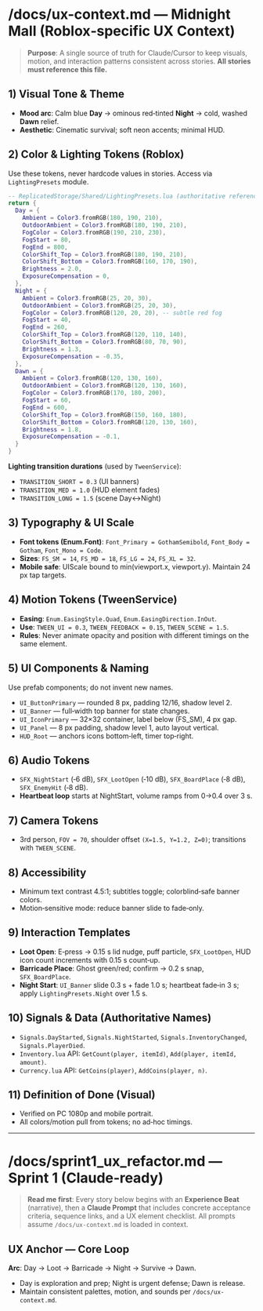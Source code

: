 # /docs/ux-context.md — Midnight Mall (Roblox‑specific UX Context)

> **Purpose**: A single source of truth for Claude/Cursor to keep visuals, motion, and interaction patterns consistent across stories. **All stories must reference this file.**

## 1) Visual Tone & Theme
- **Mood arc**: Calm blue **Day** → ominous red‑tinted **Night** → cold, washed **Dawn** relief.
- **Aesthetic**: Cinematic survival; soft neon accents; minimal HUD.

## 2) Color & Lighting Tokens (Roblox)
Use these tokens, never hardcode values in stories. Access via `LightingPresets` module.

```lua
-- ReplicatedStorage/Shared/LightingPresets.lua (authoritative reference)
return {
  Day = {
    Ambient = Color3.fromRGB(180, 190, 210),
    OutdoorAmbient = Color3.fromRGB(180, 190, 210),
    FogColor = Color3.fromRGB(190, 210, 230),
    FogStart = 80,
    FogEnd = 800,
    ColorShift_Top = Color3.fromRGB(180, 190, 210),
    ColorShift_Bottom = Color3.fromRGB(160, 170, 190),
    Brightness = 2.0,
    ExposureCompensation = 0,
  },
  Night = {
    Ambient = Color3.fromRGB(25, 20, 30),
    OutdoorAmbient = Color3.fromRGB(25, 20, 30),
    FogColor = Color3.fromRGB(120, 20, 20), -- subtle red fog
    FogStart = 40,
    FogEnd = 260,
    ColorShift_Top = Color3.fromRGB(120, 110, 140),
    ColorShift_Bottom = Color3.fromRGB(80, 70, 90),
    Brightness = 1.3,
    ExposureCompensation = -0.35,
  },
  Dawn = {
    Ambient = Color3.fromRGB(120, 130, 160),
    OutdoorAmbient = Color3.fromRGB(120, 130, 160),
    FogColor = Color3.fromRGB(170, 180, 200),
    FogStart = 60,
    FogEnd = 600,
    ColorShift_Top = Color3.fromRGB(150, 160, 180),
    ColorShift_Bottom = Color3.fromRGB(120, 130, 160),
    Brightness = 1.8,
    ExposureCompensation = -0.1,
  }
}
```

**Lighting transition durations** (used by `TweenService`):
- `TRANSITION_SHORT = 0.3` (UI banners)
- `TRANSITION_MED = 1.0` (HUD element fades)
- `TRANSITION_LONG = 1.5` (scene Day↔Night)

## 3) Typography & UI Scale
- **Font tokens (Enum.Font)**: `Font_Primary = GothamSemibold`, `Font_Body = Gotham`, `Font_Mono = Code`.
- **Sizes**: `FS_SM = 14`, `FS_MD = 18`, `FS_LG = 24`, `FS_XL = 32`.
- **Mobile safe**: UIScale bound to min(viewport.x, viewport.y). Maintain 24 px tap targets.

## 4) Motion Tokens (TweenService)
- **Easing**: `Enum.EasingStyle.Quad`, `Enum.EasingDirection.InOut`.
- **Use**: `TWEEN_UI = 0.3`, `TWEEN_FEEDBACK = 0.15`, `TWEEN_SCENE = 1.5`.
- **Rules**: Never animate opacity and position with different timings on the same element.

## 5) UI Components & Naming
Use prefab components; do not invent new names.
- `UI_ButtonPrimary` — rounded 8 px, padding 12/16, shadow level 2.
- `UI_Banner` — full‑width top banner for state changes.
- `UI_IconPrimary` — 32×32 container, label below (FS_SM), 4 px gap.
- `UI_Panel` — 8 px padding, shadow level 1, auto layout vertical.
- `HUD_Root` — anchors icons bottom‑left, timer top‑right.

## 6) Audio Tokens
- `SFX_NightStart` (‑6 dB), `SFX_LootOpen` (‑10 dB), `SFX_BoardPlace` (‑8 dB), `SFX_EnemyHit` (‑8 dB).
- **Heartbeat loop** starts at NightStart, volume ramps from 0→0.4 over 3 s.

## 7) Camera Tokens
- 3rd person, `FOV = 70`, shoulder offset `(X=1.5, Y=1.2, Z=0)`; transitions with `TWEEN_SCENE`.

## 8) Accessibility
- Minimum text contrast 4.5:1; subtitles toggle; colorblind‑safe banner colors.
- Motion‑sensitive mode: reduce banner slide to fade‑only.

## 9) Interaction Templates
- **Loot Open**: E‑press → 0.15 s lid nudge, puff particle, `SFX_LootOpen`, HUD icon count increments with 0.15 s count‑up.
- **Barricade Place**: Ghost green/red; confirm → 0.2 s snap, `SFX_BoardPlace`.
- **Night Start**: `UI_Banner` slide 0.3 s + fade 1.0 s; heartbeat fade‑in 3 s; apply `LightingPresets.Night` over 1.5 s.

## 10) Signals & Data (Authoritative Names)
- `Signals.DayStarted`, `Signals.NightStarted`, `Signals.InventoryChanged`, `Signals.PlayerDied`.
- `Inventory.lua` API: `GetCount(player, itemId)`, `Add(player, itemId, amount)`.
- `Currency.lua` API: `GetCoins(player)`, `AddCoins(player, n)`.

## 11) Definition of Done (Visual)
- Verified on PC 1080p and mobile portrait.
- All colors/motion pull from tokens; no ad‑hoc timings.

---

# /docs/sprint1_ux_refactor.md — Sprint 1 (Claude‑ready)

> **Read me first**: Every story below begins with an **Experience Beat** (narrative), then a **Claude Prompt** that includes concrete acceptance criteria, sequence links, and a UX element checklist. All prompts assume `/docs/ux-context.md` is loaded in context.

## UX Anchor — Core Loop
**Arc**: Day → Loot → Barricade → Night → Survive → Dawn.
- Day is exploration and prep; Night is urgent defense; Dawn is release.
- Maintain consistent palettes, motion, and sounds per `/docs/ux-context.md`.
